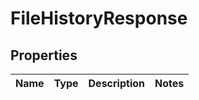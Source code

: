 
# FileHistoryResponse

## Properties
Name | Type | Description | Notes
------------ | ------------- | ------------- | -------------



